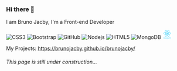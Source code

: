 ### Hi there 👋

I am Bruno Jacby,
I'm a Front-end Developer

![CSS3](https://img.shields.io/badge/-CSS3-1572B6?style=flat-square&logo=css3)
![Bootstrap](https://img.shields.io/badge/-Bootstrap-563D7C?style=flat-square&logo=bootstrap)
![GitHub](https://img.shields.io/badge/-GitHub-181717?style=flat-square&logo=github)
![Nodejs](https://img.shields.io/badge/-Nodejs-black?style=flat-square&logo=Node.js)
![HTML5](https://img.shields.io/badge/-HTML5-E34F26?style=flat-square&logo=html5&logoColor=white)
![MongoDB](https://img.shields.io/badge/-MongoDB-black?style=flat-square&logo=mongodb)
<img src="https://raw.githubusercontent.com/devicons/devicon/master/icons/react/react-original-wordmark.svg" alt="react" width="25" height="25" />

My Projects:
https://brunojacby.github.io/brunojacby/


###### This page is still under construction...
